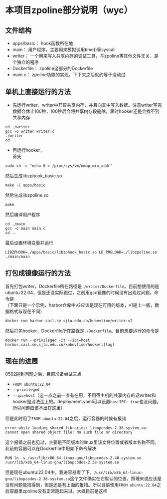 # 本项目zpoline部分说明（wyc）

## 文件结构
- apps/basic：    hook函数所在地
- main：          用户程序，主要用来模拟调用time()等syscall
- writer：        一个用来写入共享内存的调试工具，与zpoline等其他文件无关，是个独立的程序
- Dockerfile：    zpoline这部分的Dockerfile
- main.c：        zpoline功能的实现，下下来之后就约等于没动过

## 单机上直接运行的方法
- 先运行writer，writer中开辟共享内存，并且向其中写入数据。注意writer写完数据会休止100秒，100秒后会将共享内存段删除，届时hooker还是会找不到共享内存
```
cd ./writer
gcc -o writer writer.c
./writer
cd ..
```
- 再运行hooker，  
首先
```
sudo sh -c "echo 0 > /proc/sys/vm/mmap_min_addr"
```
然后生成libzphook_basic.so
```
make -C apps/basic
```
然后生成libzpoline.so
```
make
```
然后编译用户程序
```
cd ./main
gcc -o main main.c
cd ..
```
最后设置环境变量并运行
```
LIBZPHOOK=./apps/basic/libzphook_basic.so LD_PRELOAD=./libzpoline.so ./main/main
```

## 打包成镜像运行的方法
首先打包writer，Dockerfile所在路径是```./writer/Dockerfile```。目前想使用的是ubuntu:22.04，但是还没实际跑过，之前用gcc镜像的时候没有出现过问题。命令是  
（下面只是一个示例，harbor仓库中v2应该是现在可用的版本，v1是上一版，数据格式与现在不同） 
```
docker run harbor.sail.se.sjtu.edu.cn/kubevtime/writer:v2
``` 
然后打包hooker，Dockerfile所在路径是```./Dockerfile```。目前想要运行的命令是
``` 
docker run --privileged -it --ipc=host harbor.sail.se.sjtu.edu.cn/kubevtime/hooker:[tag]
``` 

## 现在的进展
0502碰到问题之后，目前准备尝试三点
- ```FROM ubuntu:22.04```
- ```--privileged```
- ```--ipc=host```（这一点之前一直有在用，不用宿主机的共享内存的话writer和hooker是没法连上的。deployment.yaml可以设置```hostIPC: true```也没问题。所以问题应该不出在这里）  
  

但是此时用了```FROM ubuntu:22.04```之后，运行容器的时候有报错
```
error while loading shared libraries: libopcodes-2.38-system.so: cannot open shared object file: No such file or directory
```
这个报错之前也见过，主要是不同版本的linux里该文件位置或者版本名称不同。此前的容器可以在Dockerfile中用如下命令解决
```
RUN ln -s /usr/lib/x86_64-linux-gnu/libopcodes-2.40-system.so /usr/lib/x86_64-linux-gnu/libopcodes-2.38-system.so 
```
但是现在ubuntu:22.04中，我进容器看了下，```/usr/lib/x86_64-linux-gnu/libopcodes-2.38-system.so```这个文件确实在它默认的位置，照理来说应该是没有问题能找得到，但是还是有上面的报错。所以目前使用```FROM ubuntu:22.04```之后容器里zpoline没有正常跑起来过。大概目前是这样

